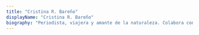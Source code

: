 ```yaml
---
title: "Cristina R. Bareño"
displayName: "Cristina R. Bareño"
biography: "Periodista, viajera y amante de la naturaleza. Colabora con diversos medios especializados en viajes y gastronomía, por lo que considera que ha hecho de sus dos mayores hobbies, su profesión. Su tiempo libre lo invierte en preparar próximas aventuras y realizar actividades al aire libre, pero los planes de peli y manta los domingos de invierno son su debilidad."
---
```



